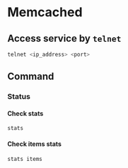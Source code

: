 # Memcached

## Access service by `telnet`

```sh
telnet <ip_address> <port>
```

## Command

### Status

#### Check stats

```
stats
```

#### Check items stats

```
stats items
```
